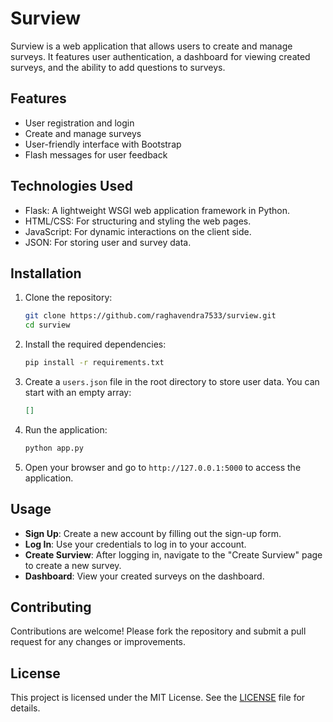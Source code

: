 # Surview

Surview is a web application that allows users to create and manage surveys. It features user authentication, a dashboard for viewing created surveys, and the ability to add questions to surveys.

## Features

- User registration and login
- Create and manage surveys
- User-friendly interface with Bootstrap
- Flash messages for user feedback

## Technologies Used

- Flask: A lightweight WSGI web application framework in Python.
- HTML/CSS: For structuring and styling the web pages.
- JavaScript: For dynamic interactions on the client side.
- JSON: For storing user and survey data.

## Installation

1. Clone the repository:

   ```bash
   git clone https://github.com/raghavendra7533/surview.git
   cd surview
   ```

2. Install the required dependencies:

   ```bash
   pip install -r requirements.txt
   ```

3. Create a `users.json` file in the root directory to store user data. You can start with an empty array:

   ```json
   []
   ```

4. Run the application:

   ```bash
   python app.py
   ```

5. Open your browser and go to `http://127.0.0.1:5000` to access the application.

## Usage

- **Sign Up**: Create a new account by filling out the sign-up form.
- **Log In**: Use your credentials to log in to your account.
- **Create Surview**: After logging in, navigate to the "Create Surview" page to create a new survey.
- **Dashboard**: View your created surveys on the dashboard.

## Contributing

Contributions are welcome! Please fork the repository and submit a pull request for any changes or improvements.

## License

This project is licensed under the MIT License. See the [LICENSE](LICENSE) file for details.
